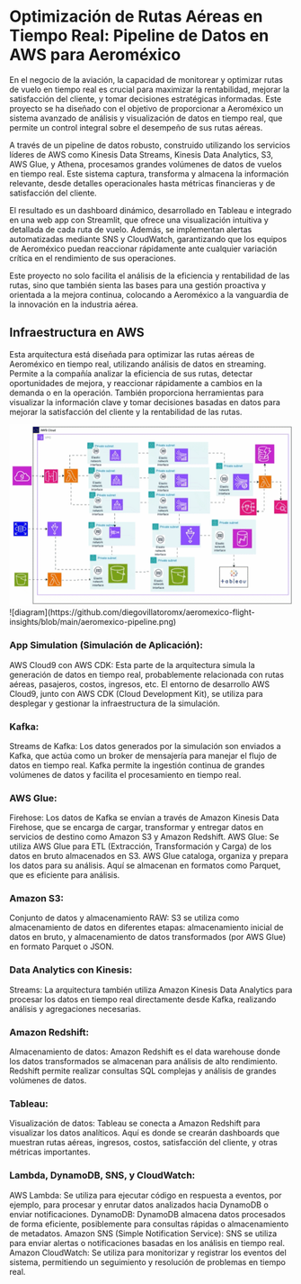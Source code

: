 # Optimización de Rutas Aéreas en Tiempo Real: Pipeline de Datos en AWS para Aeroméxico

En el negocio de la aviación, la capacidad de monitorear y optimizar rutas de vuelo en tiempo real es crucial para maximizar la rentabilidad, mejorar la satisfacción del cliente, y tomar decisiones estratégicas informadas. Este proyecto se ha diseñado con el objetivo de proporcionar a Aeroméxico un sistema avanzado de análisis y visualización de datos en tiempo real, que permite un control integral sobre el desempeño de sus rutas aéreas.

A través de un pipeline de datos robusto, construido utilizando los servicios líderes de AWS como Kinesis Data Streams, Kinesis Data Analytics, S3, AWS Glue, y Athena, procesamos grandes volúmenes de datos de vuelos en tiempo real. Este sistema captura, transforma y almacena la información relevante, desde detalles operacionales hasta métricas financieras y de satisfacción del cliente.

El resultado es un dashboard dinámico, desarrollado en Tableau e integrado en una web app con Streamlit, que ofrece una visualización intuitiva y detallada de cada ruta de vuelo. Además, se implementan alertas automatizadas mediante SNS y CloudWatch, garantizando que los equipos de Aeroméxico puedan reaccionar rápidamente ante cualquier variación crítica en el rendimiento de sus operaciones.

Este proyecto no solo facilita el análisis de la eficiencia y rentabilidad de las rutas, sino que también sienta las bases para una gestión proactiva y orientada a la mejora continua, colocando a Aeroméxico a la vanguardia de la innovación en la industria aérea.


## Infraestructura en AWS

Esta arquitectura está diseñada para optimizar las rutas aéreas de Aeroméxico en tiempo real, utilizando análisis de datos en streaming. Permite a la compañía analizar la eficiencia de sus rutas, detectar oportunidades de mejora, y reaccionar rápidamente a cambios en la demanda o en la operación. También proporciona herramientas para visualizar la información clave y tomar decisiones basadas en datos para mejorar la satisfacción del cliente y la rentabilidad de las rutas.

<img src='https://github.com/diegovillatoromx/aeromexico-flight-insights/blob/main/aeromexico-pipeline.gif' alt="architecture_diagram">
![diagram](https://github.com/diegovillatoromx/aeromexico-flight-insights/blob/main/aeromexico-pipeline.png)

### App Simulation (Simulación de Aplicación):

AWS Cloud9 con AWS CDK: Esta parte de la arquitectura simula la generación de datos en tiempo real, probablemente relacionada con rutas aéreas, pasajeros, costos, ingresos, etc. El entorno de desarrollo AWS Cloud9, junto con AWS CDK (Cloud Development Kit), se utiliza para desplegar y gestionar la infraestructura de la simulación.

### Kafka:

Streams de Kafka: Los datos generados por la simulación son enviados a Kafka, que actúa como un broker de mensajería para manejar el flujo de datos en tiempo real. Kafka permite la ingestión continua de grandes volúmenes de datos y facilita el procesamiento en tiempo real.

### AWS Glue:
Firehose: Los datos de Kafka se envían a través de Amazon Kinesis Data Firehose, que se encarga de cargar, transformar y entregar datos en servicios de destino como Amazon S3 y Amazon Redshift.
AWS Glue: Se utiliza AWS Glue para ETL (Extracción, Transformación y Carga) de los datos en bruto almacenados en S3. AWS Glue cataloga, organiza y prepara los datos para su análisis. Aquí se almacenan en formatos como Parquet, que es eficiente para análisis.

### Amazon S3:

Conjunto de datos y almacenamiento RAW: S3 se utiliza como almacenamiento de datos en diferentes etapas: almacenamiento inicial de datos en bruto, y almacenamiento de datos transformados (por AWS Glue) en formato Parquet o JSON.

### Data Analytics con Kinesis:

Streams: La arquitectura también utiliza Amazon Kinesis Data Analytics para procesar los datos en tiempo real directamente desde Kafka, realizando análisis y agregaciones necesarias.

### Amazon Redshift:

Almacenamiento de datos: Amazon Redshift es el data warehouse donde los datos transformados se almacenan para análisis de alto rendimiento. Redshift permite realizar consultas SQL complejas y análisis de grandes volúmenes de datos.

### Tableau:

Visualización de datos: Tableau se conecta a Amazon Redshift para visualizar los datos analíticos. Aquí es donde se crearán dashboards que muestran rutas aéreas, ingresos, costos, satisfacción del cliente, y otras métricas importantes.

### Lambda, DynamoDB, SNS, y CloudWatch:

AWS Lambda: Se utiliza para ejecutar código en respuesta a eventos, por ejemplo, para procesar y enrutar datos analizados hacia DynamoDB o enviar notificaciones.
DynamoDB: DynamoDB almacena datos procesados de forma eficiente, posiblemente para consultas rápidas o almacenamiento de metadatos.
Amazon SNS (Simple Notification Service): SNS se utiliza para enviar alertas o notificaciones basadas en los análisis en tiempo real.
Amazon CloudWatch: Se utiliza para monitorizar y registrar los eventos del sistema, permitiendo un seguimiento y resolución de problemas en tiempo real.






